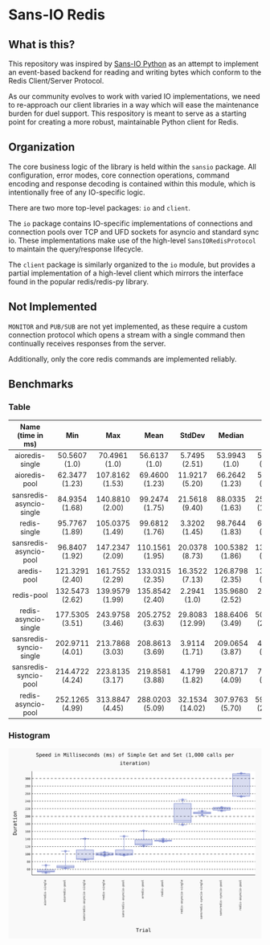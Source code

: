 # Sans-IO Redis

## What is this?

This repository was inspired by [Sans-IO Python](https://sans-io.readthedocs.io/) as 
an attempt to implement an event-based backend for reading and writing bytes which 
conform to the Redis Client/Server Protocol.

As our community evolves to work with varied IO implementations, we need to 
re-approach our client libraries in a way which will ease the maintenance burden for 
duel support. This respository is meant to serve as a starting point for creating a 
more robust, maintainable Python client for Redis.

## Organization

The core business logic of the library is held within the `sansio` package. All 
configuration, error modes, core connection operations, command encoding and 
response decoding is contained within this module, which is intentionally free of 
any IO-specific logic.

There are two more top-level packages: `io` and `client`.

The `io` package contains IO-specific implementations of connections and connection 
pools over TCP and UFD sockets for asyncio and standard sync io. These 
implementations make use of the high-level `SansIORedisProtocol` to maintain the 
query/response lifecycle.

The `client` package is similarly organized to the `io` module, but provides a 
partial implementation of a high-level client which mirrors the interface found in 
the popular redis/redis-py library.


## Not Implemented

`MONITOR` and `PUB/SUB` are not yet implemented, as these require a custom 
connection protocol which opens a stream with a single command then continually 
receives responses from the server.

Additionally, only the core redis commands are implemented reliably.


## Benchmarks

### Table

|  **Name (time in ms)**   |     **Min**     |     **Max**     |    **Mean**     |   **StdDev**    |   **Median**    |     **IQR**     | **Outliers** |    **OPS**     | **Rounds** | **Iterations** |
|:------------------------:|:---------------:|:---------------:|:---------------:|:---------------:|:---------------:|:---------------:|:------------:|:--------------:|:----------:|:--------------:|
|     aioredis-single      |  50.5607 (1.0)  |  70.4961 (1.0)  |  56.6137 (1.0)  |  5.7495 (2.51)  |  53.9943 (1.0)  |  5.2130 (2.51)  |     6;1      | 17.6636 (1.0)  |     18     |       1        |
|      aioredis-pool       | 62.3477 (1.23)  | 107.8162 (1.53) | 69.4600 (1.23)  | 11.9217 (5.20)  | 66.2642 (1.23)  |  5.8016 (2.80)  |     1;1      | 14.3968 (0.82) |     13     |       1        |
| sansredis-asyncio-single | 84.9354 (1.68)  | 140.8810 (2.00) | 99.2474 (1.75)  | 21.5618 (9.40)  | 88.0335 (1.63)  | 25.1225 (12.11) |     3;0      | 10.0758 (0.57) |     12     |       1        |
|       redis-single       | 95.7767 (1.89)  | 105.0375 (1.49) | 99.6812 (1.76)  |  3.3202 (1.45)  | 98.7644 (1.83)  |  6.1141 (2.95)  |     4;0      | 10.0320 (0.57) |     10     |       1        |
|  sansredis-asyncio-pool  | 96.8407 (1.92)  | 147.2347 (2.09) | 110.1561 (1.95) | 20.0378 (8.73)  | 100.5382 (1.86) | 13.7257 (6.61)  |     2;2      | 9.0780 (0.51)  |     10     |       1        |
|       aredis-pool        | 121.3291 (2.40) | 161.7552 (2.29) | 133.0315 (2.35) | 16.3522 (7.13)  | 126.8798 (2.35) | 13.5703 (6.54)  |     1;1      | 7.5170 (0.43)  |     5      |       1        |
|        redis-pool        | 132.5473 (2.62) | 139.9579 (1.99) | 135.8542 (2.40) |  2.2941 (1.0)   | 135.9680 (2.52) |  2.0750 (1.0)   |     2;1      | 7.3608 (0.42)  |     7      |       1        |
|   redis-asyncio-single   | 177.5305 (3.51) | 243.9758 (3.46) | 205.2752 (3.63) | 29.8083 (12.99) | 188.6406 (3.49) | 50.0484 (24.12) |     1;0      | 4.8715 (0.28)  |     5      |       1        |
| sansredis-syncio-single  | 202.9711 (4.01) | 213.7868 (3.03) | 208.8613 (3.69) |  3.9114 (1.71)  | 209.0654 (3.87) |  4.1701 (2.01)  |     2;0      | 4.7879 (0.27)  |     5      |       1        |
|  sansredis-syncio-pool   | 214.4722 (4.24) | 223.8135 (3.17) | 219.8581 (3.88) |  4.1799 (1.82)  | 220.8717 (4.09) |  7.5444 (3.64)  |     1;0      | 4.5484 (0.26)  |     5      |       1        |
|    redis-asyncio-pool    | 252.1265 (4.99) | 313.8847 (4.45) | 288.0203 (5.09) | 32.1534 (14.02) | 307.9763 (5.70) | 59.5624 (28.71) |     2;0      | 3.4720 (0.20)  |     5      |       1        |


### Histogram

![Benchmark](benchmark-latest.svg)
